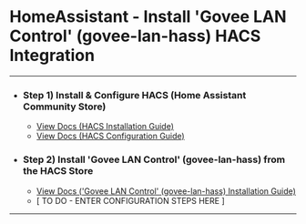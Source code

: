 
# HomeAssistant - Install 'Govee LAN Control' (govee-lan-hass) HACS Integration

***

- ### Step 1) Install & Configure HACS (Home Assistant Community Store)
  - [View Docs (HACS Installation Guide)](https://hacs.xyz/docs/setup/download/)
  - [View Docs (HACS Configuration Guide)](https://hacs.xyz/docs/configuration/basic)
- ### Step 2) Install 'Govee LAN Control' (govee-lan-hass) from the HACS Store
  - [View Docs ('Govee LAN Control' (govee-lan-hass) Installation Guide)](https://github.com/wez/govee-lan-hass#installation)
  - [ TO DO - ENTER CONFIGURATION STEPS HERE ]

***


<!--
# ------------------------------------------------------------
#
# Citation(s)
#
#   github.com  |  "GitHub - wez/govee-lan-hass: Control Govee lights via the LAN API from Home Assistant"  |  https://github.com/wez/govee-lan-hass#installation
#
# ------------------------------------------------------------
-->